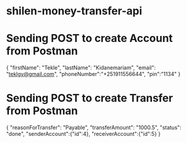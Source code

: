 # shilen-money-transfer-api

# Sending POST to create Account from Postman
{
    "firstName": "Tekle",
    "lastName": "Kidanemariam",
    "email": "teklgy@gmail.com",
    "phoneNumber":"+251911556644",
    "pin":"1134"
}

# Sending POST to create Transfer from Postman

{
    "reasonForTransfer": "Payable",
    "transferAmount": "1000.5",
    "status": "done",
    "senderAccount":{"id":4},
    "receiverAccount":{"id":5}
}
